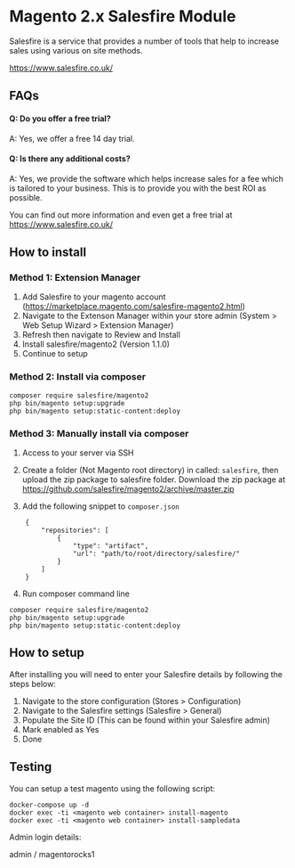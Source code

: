 # Magento 2.x Salesfire Module
Salesfire is a service that provides a number of tools that help to increase sales using various on site methods.

https://www.salesfire.co.uk/


## FAQs

#### Q: Do you offer a free trial?
A: Yes, we offer a free 14 day trial.

#### Q: Is there any additional costs?
A: Yes, we provide the software which helps increase sales for a fee which is tailored to your business. This is to provide you with the best ROI as possible.

You can find out more information and even get a free trial at https://www.salesfire.co.uk/


## How to install

### Method 1: Extension Manager

1. Add Salesfire to your magento account (https://marketplace.magento.com/salesfire-magento2.html)
2. Navigate to the Extenson Manager within your store admin (System > Web Setup Wizard > Extension Manager)
3. Refresh then navigate to Review and Install
4. Install salesfire/magento2 (Version 1.1.0)
5. Continue to setup

### Method 2: Install via composer

```
composer require salesfire/magento2
php bin/magento setup:upgrade
php bin/magento setup:static-content:deploy
```

### Method 3: Manually install via composer

1. Access to your server via SSH
2. Create a folder (Not Magento root directory) in called: `salesfire`, then upload the zip package to salesfire folder.
Download the zip package at https://github.com/salesfire/magento2/archive/master.zip

3. Add the following snippet to `composer.json`

```
    {
        "repositories": [
            {
                "type": "artifact",
                "url": "path/to/root/directory/salesfire/"
            }
        ]
    }
```

4. Run composer command line

```
composer require salesfire/magento2
php bin/magento setup:upgrade
php bin/magento setup:static-content:deploy
```


## How to setup

After installing you will need to enter your Salesfire details by following the steps below:

1. Navigate to the store configuration (Stores > Configuration)
2. Navigate to the Salesfire settings (Salesfire > General)
4. Populate the Site ID (This can be found within your Salesfire admin)
5. Mark enabled as Yes
6. Done


## Testing

You can setup a test magento using the following script:

```
docker-compose up -d
docker exec -ti <magento web container> install-magento
docker exec -ti <magento web container> install-sampledata
```

Admin login details:

admin / magentorocks1
